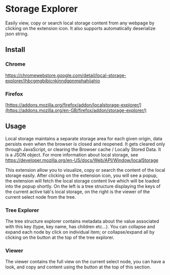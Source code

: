 # Storage Explorer
Easily view, copy or search local storage content from any webpage by clicking on the extension icon. It also supports automatically deserialize json string.

## Install
### Chrome
https://chromewebstore.google.com/detail/local-storage-explorer/ihbcgmgbibicnkinndgpnmphahijahio

### Firefox
[https://addons.mozilla.org/firefox/addon/localstorage-explorer/](https://addons.mozilla.org/en-GB/firefox/addon/storage-explorer/)


## Usage
Local storage maintains a separate storage area for each given origin, data persists even when the browser is closed and reopened. It gets cleared only through JavaScript, or clearing the Browser cache / Locally Stored Data. It is a JSON object. For more information about local storage, see https://developer.mozilla.org/en-US/docs/Web/API/Window/localStorage

This extension allow you to visualize, copy or search the content of the local storage easily. After clicking on the extension icon, you will see a popup, the extension will fetch the local storage content live which will be loaded into the popup shortly. On the left is a tree structure displaying the keys of the current active tab's local storage, on the right is the viewer of the current select node from the tree.

### Tree Explorer
The tree structure explorer contains metadata about the value associated with this key (type, key name, has children etc...). You can collapse and expand each node by click on individual item; or collapse/expand all by clicking on the button at the top of the tree explorer.

### Viewer
The viewer contains the full view on the current select node, you can have a look, and copy and content using the button at the top of this section.
